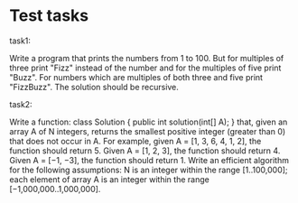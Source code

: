 # Test tasks

task1:

Write a program that prints the numbers from 1 to 100.
But for multiples of three print "Fizz" instead of the number and for the multiples of five print "Buzz".
For numbers which are multiples of both three and five print "FizzBuzz". The solution should be recursive.

task2:

Write a function:
class Solution { public int solution(int[] A); }
that, given an array A of N integers, returns the smallest positive integer (greater than 0) that does not occur in A.
For example, given A = [1, 3, 6, 4, 1, 2], the function should return 5.
Given A = [1, 2, 3], the function should return 4.
Given A = [−1, −3], the function should return 1.
Write an efficient algorithm for the following assumptions:
N is an integer within the range [1..100,000];
each element of array A is an integer within the range [−1,000,000..1,000,000].